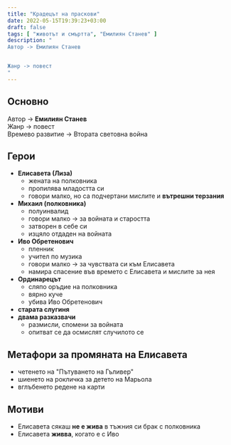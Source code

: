 ```yaml
---
title: "Крадецът на праскови"
date: 2022-05-15T19:39:23+03:00
draft: false
tags: [ "животът и смъртта", "Емилиян Станев" ]
description: "
Автор -> Емилиян Станев


Жанр -> повест
"
---
```


## Основно

Автор -> **Емилиян Станев**  
Жанр -> повест  
Времево развитие -> Втората световна война  

## Герои

- **Елисавета (Лиза)**
  - жената на полковника
  - пропилява младостта си
  - говори малко, но са подчертани мислите и **вътрешни терзания**
- **Михаил (полковника)**
  - полуинвалид
  - говори малко -> за войната и старостта
  - затворен в себе си
  - изцяло отдаден на войната
- **Иво Обретенович**
  - пленник
  - учител по музика
  - говори малко -> за чувствата си към Елисавета
  - намира спасение във времето с Елисавета и мислите за нея
- **Ординарецът**
  - сляпо оръдие на полковника
  - вярно куче
  - убива Иво Обретенович
- **старата слугиня**
- **двама разказвачи**
  - размисли, спомени за войната
  - опитват се да осмислят случилото се

## Метафори за промяната на Елисавета

- четенето на "Пътуването на Гъливер"
- шиенето на рокличка за детето на Марьола
- вглъбенето редене на карти


## Мотиви

- Елисавета сякаш **не е жива** в тъжния си брак с полковника
- Елисавета **живва**, когато е с Иво